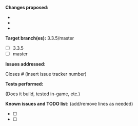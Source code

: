 <!--- (**********************************)
      (** Fill in the following fields **)
      (**********************************) --->

**Changes proposed:**

-  
-  
-  

**Target branch(es):** 3.3.5/master

- [ ] 3.3.5
- [ ] master

**Issues addressed:**

Closes #  (insert issue tracker number)


**Tests performed:**

(Does it build, tested in-game, etc.)


**Known issues and TODO list:** (add/remove lines as needed)

- [ ] 
- [ ] 


<!--- Notes
- Enable the setting "[√] Allow edits from maintainers." when creating your pull request.
- If this PR only contains SQL files, open a new issue instead and post or link the SQL in the issue.
- When adding new SQL files, name them 9999_99_99_99_db_name.sql to reduce the chance of possible merge conflicts.
--->
